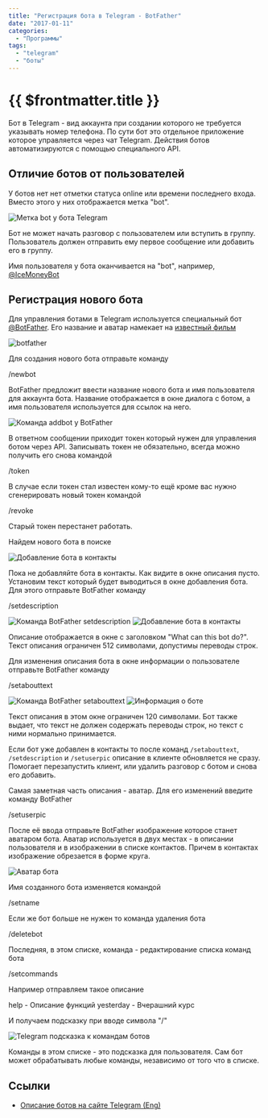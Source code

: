 ```yaml
---
title: "Регистрация бота в Telegram - BotFather"
date: "2017-01-11"
categories: 
  - "Программы"
tags: 
  - "telegram"
  - "боты"
---
```


# {{ $frontmatter.title }}

Бот в Telegram - вид аккаунта при создании которого не требуется указывать номер телефона. По сути бот это отдельное приложение которое управляется через чат Telegram. Действия ботов автоматизируются с помощью специального API.

## Отличие ботов от пользователей

У ботов нет нет отметки статуса online или времени последнего входа. Вместо этого у них отображается метка "bot".

![Метка bot у бота Telegram](images/telegram_bot_label.png)

Бот не может начать разговор с пользователем или вступить в группу. Пользователь должен отправить ему первое сообщение или добавить его в группу.

Имя пользователя у бота оканчивается на "bot", например, [@IceMoneyBot](https://telegram.me/IceMoneyBot)

## Регистрация нового бота

Для управления ботами в Telegram используется специальный бот [@BotFather](https://telegram.me/BotFather). Его название и аватар намекает на [известный фильм](https://www.kinopoisk.ru/film/325/)

![botfather](images/botfather-300x300.jpg)

Для создания нового бота отправьте команду

/newbot

BotFather предложит ввести название нового бота и имя пользователя для аккаунта бота. Название отображается в окне диалога с ботом, а имя пользователя используется для ссылок на него.

![Команда addbot у BotFather](images/telegram_newbot.png)

В ответном сообщении приходит токен который нужен для управления ботом через API. Записывать токен не обязательно, всегда можно получить его снова командой

/token

В случае если токен стал известен кому-то ещё кроме вас нужно сгенерировать новый токен командой

/revoke

Старый токен перестанет работать.

Найдем нового бота в поиске

![Добавление бота в контакты](images/telegram_addbot.png)

Пока не добавляйте бота в контакты. Как видите в окне описания пусто. Установим текст который будет выводиться в окне добавления бота. Для этого отправьте BotFather команду

/setdescription

![Команда BotFather setdescription](images/telegram_setdescription.png) ![Добавление бота в контакты](images/telegram_addbot_text.png)

Описание отображается в окне с заголовком "What can this bot do?". Текст описания ограничен 512 символами, допустимы переводы строк.

Для изменения описания бота в окне информации о пользователе отправьте BotFather команду

/setabouttext

![Команда BotFather setabouttext](images/telegram_setabouttext.png) ![Информация о боте](images/telegram_bot_info.png)

Текст описания в этом окне ограничен 120 символами. Бот также выдает, что текст не должен содержать переводы строк, но текст с ними нормально принимается.

Если бот уже добавлен в контакты то после команд `/setabouttext`, `/setdescription` и `/setuserpic` описание в клиенте обновляется не сразу. Помогает перезапустить клиент, или удалить разговор с ботом и снова его добавить.

Самая заметная часть описания - аватар. Для его изменений введите команду BotFather

/setuserpic

После её ввода отправьте BotFather изображение которое станет аватаром бота. Аватар используется в двух местах - в описании пользователя и в изображении в списке контактов. Причем в контактах изображение обрезается в форме круга.

![Аватар бота](images/telegram_avatar.png)

Имя созданного бота изменяется командой

/setname

Если же бот больше не нужен то команда удаления бота

/deletebot

Последняя, в этом списке, команда - редактирование списка команд бота

/setcommands

Например отправляем такое описание

help - Описание функций
yesterday - Вчерашний курс

И получаем подсказку при вводе символа "/"

![Telegram подсказка к командам ботов](images/botfather_commands.png)

Команды в этом списке - это подсказка для пользователя. Сам бот может обрабатывать любые команды, независимо от того что в списке.

## Ссылки

- [Описание ботов на сайте Telegram (Eng)](https://core.telegram.org/bots)
